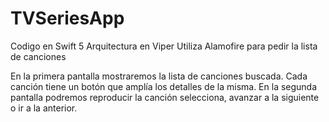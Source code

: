 # TVSeriesApp

Codigo en Swift 5
Arquitectura en Viper
Utiliza Alamofire para pedir la lista de canciones

En la primera pantalla mostraremos la lista de canciones buscada. Cada canción tiene un botón que amplía los detalles de la misma.
En la segunda pantalla podremos reproducir la canción selecciona, avanzar a la siguiente o ir a la anterior.
